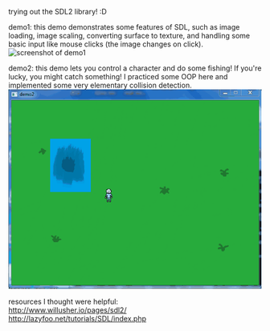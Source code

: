 trying out the SDL2 library! :D     
    
demo1: this demo demonstrates some features of SDL, such as image loading, image scaling, converting surface to texture, and handling some basic input like mouse clicks (the image changes on click).    
![screenshot of demo1](screenshots/sdl_demo1.gif "demo 1")    
    
demo2: this demo lets you control a character and do some fishing! If you're lucky, you might catch something! I practiced some OOP here and implemented some very elementary collision detection.    
![screenshot of demo2](screenshots/sdl_demo2.gif "demo 2")     

    
resources I thought were helpful:    
http://www.willusher.io/pages/sdl2/    
http://lazyfoo.net/tutorials/SDL/index.php